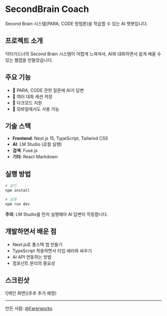 # SecondBrain Coach

Second Brain 시스템(PARA, CODE 방법론)을 학습할 수 있는 AI 챗봇입니다.

## 프로젝트 소개

닥터가드너의 Second Brain 시스템이 어렵게 느껴져서, AI와 대화하면서 쉽게 배울 수 있는 웹앱을 만들었습니다.

## 주요 기능

- 💬 PARA, CODE 관련 질문에 AI가 답변
- 📝 여러 대화 세션 저장
- 🌙 다크모드 지원
- 📱 모바일에서도 사용 가능

## 기술 스택

- **Frontend**: Next.js 15, TypeScript, Tailwind CSS
- **AI**: LM Studio (로컬 실행)
- **검색**: Fuse.js
- **기타**: React Markdown

## 실행 방법

```bash
# 설치
npm install

# 실행
npm run dev
```

**주의**: LM Studio를 먼저 실행해야 AI 답변이 작동합니다.

## 개발하면서 배운 점

- Next.js로 풀스택 앱 만들기
- TypeScript 적용하면서 타입 에러와 싸우기
- AI API 연동하는 방법
- 컴포넌트 분리의 중요성

## 스크린샷

![메인 화면](추후 추가 예정)

---

만든 사람: [@Farerworks](https://github.com/Farerworks)